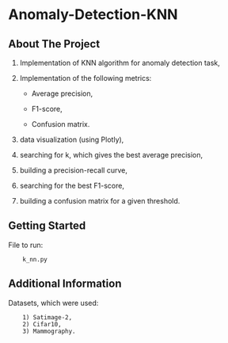 # Anomaly-Detection-KNN

## About The Project

1) Implementation of KNN algorithm for anomaly detection task,
2) Implementation of the following metrics:

    - Average precision,
    
    - F1-score,
    
    - Confusion matrix.
  
3) data visualization (using Plotly),

4) searching for k, which gives the best average precision,

5) building a precision-recall curve,

6) searching for the best F1-score, 

7) building a confusion matrix for a given threshold.


## Getting Started

File to run:

        k_nn.py

## Additional Information

Datasets, which were used: 

        1) Satimage-2,
        2) Cifar10, 
        3) Mammography.
